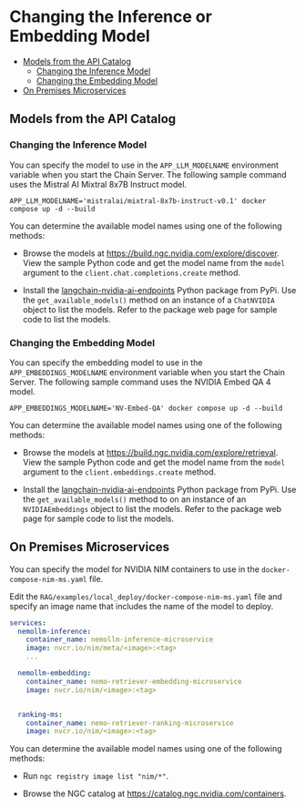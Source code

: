 <!--
  SPDX-FileCopyrightText: Copyright (c) 2023 NVIDIA CORPORATION & AFFILIATES. All rights reserved.
  SPDX-License-Identifier: Apache-2.0
-->

# Changing the Inference or Embedding Model

<!-- TOC -->

* [Models from the API Catalog](#models-from-the-api-catalog)
    * [Changing the Inference Model](#changing-the-inference-model)
    * [Changing the Embedding Model](#changing-the-embedding-model)
* [On Premises Microservices](#on-premises-microservices)

<!-- /TOC -->

## Models from the API Catalog

### Changing the Inference Model

You can specify the model to use in the `APP_LLM_MODELNAME` environment variable when you start the Chain Server. The following sample command uses the Mistral AI Mixtral 8x7B Instruct model.

```console
APP_LLM_MODELNAME='mistralai/mixtral-8x7b-instruct-v0.1' docker compose up -d --build
```

You can determine the available model names using one of the following methods:

- Browse the models at <https://build.ngc.nvidia.com/explore/discover>.
  View the sample Python code and get the model name from the `model` argument to the `client.chat.completions.create` method.

- Install the [langchain-nvidia-ai-endpoints](https://pypi.org/project/langchain-nvidia-ai-endpoints/) Python package from PyPi.
  Use the `get_available_models()` method on an instance of a `ChatNVIDIA` object to list the models.
  Refer to the package web page for sample code to list the models.

### Changing the Embedding Model

You can specify the embedding model to use in the `APP_EMBEDDINGS_MODELNAME` environment variable when you start the Chain Server.
The following sample command uses the NVIDIA Embed QA 4 model.

```console
APP_EMBEDDINGS_MODELNAME='NV-Embed-QA' docker compose up -d --build
```

You can determine the available model names using one of the following methods:

- Browse the models at <https://build.ngc.nvidia.com/explore/retrieval>.
  View the sample Python code and get the model name from the `model` argument to the `client.embeddings.create` method.

- Install the [langchain-nvidia-ai-endpoints](https://pypi.org/project/langchain-nvidia-ai-endpoints/) Python package from PyPi.
  Use the `get_available_models()` method to on an instance of an `NVIDIAEmbeddings` object to list the models.
  Refer to the package web page for sample code to list the models.


## On Premises Microservices

You can specify the model for NVIDIA NIM containers to use in the `docker-compose-nim-ms.yaml` file.

Edit the `RAG/examples/local_deploy/docker-compose-nim-ms.yaml` file and specify an image name that includes the name of the model to deploy.

```yaml
services:
  nemollm-inference:
    container_name: nemollm-inference-microservice
    image: nvcr.io/nim/meta/<image>:<tag>
    ...

  nemollm-embedding:
    container_name: nemo-retriever-embedding-microservice
    image: nvcr.io/nim/<image>:<tag>


  ranking-ms:
    container_name: nemo-retriever-ranking-microservice
    image: nvcr.io/nim/<image>:<tag>
```

You can determine the available model names using one of the following methods:

- Run `ngc registry image list "nim/*"`.

- Browse the NGC catalog at <https://catalog.ngc.nvidia.com/containers>.
